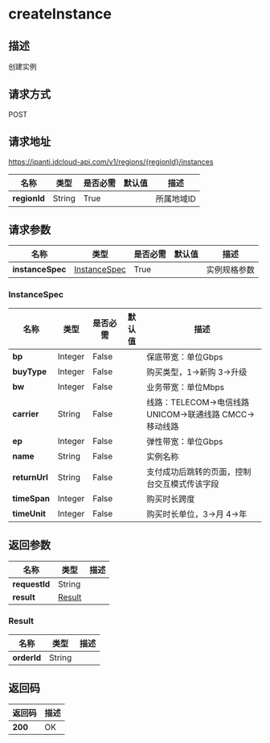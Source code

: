 # createInstance


## 描述
创建实例

## 请求方式
POST

## 请求地址
https://ipanti.jdcloud-api.com/v1/regions/{regionId}/instances

|名称|类型|是否必需|默认值|描述|
|---|---|---|---|---|
|**regionId**|String|True||所属地域ID|

## 请求参数
|名称|类型|是否必需|默认值|描述|
|---|---|---|---|---|
|**instanceSpec**|[InstanceSpec](##InstanceSpec)|True||实例规格参数|

### <a name="InstanceSpec">InstanceSpec</a>
|名称|类型|是否必需|默认值|描述|
|---|---|---|---|---|
|**bp**|Integer|False||保底带宽：单位Gbps|
|**buyType**|Integer|False||购买类型，1->新购 3->升级|
|**bw**|Integer|False||业务带宽：单位Mbps|
|**carrier**|String|False||线路：TELECOM->电信线路 UNICOM->联通线路 CMCC->移动线路|
|**ep**|Integer|False||弹性带宽：单位Gbps|
|**name**|String|False||实例名称|
|**returnUrl**|String|False||支付成功后跳转的页面，控制台交互模式传该字段|
|**timeSpan**|Integer|False||购买时长跨度|
|**timeUnit**|Integer|False||购买时长单位，3->月 4->年|

## 返回参数
|名称|类型|描述|
|---|---|---|
|**requestId**|String||
|**result**|[Result](##Result)||


### <a name="Result">Result</a>
|名称|类型|描述|
|---|---|---|
|**orderId**|String||

## 返回码
|返回码|描述|
|---|---|
|**200**|OK|
